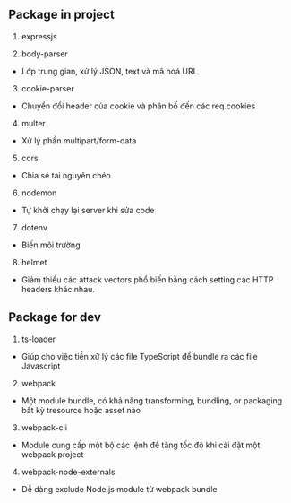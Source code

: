 ## Package in project

1. expressjs

2. body-parser

- Lớp trung gian, xử lý JSON, text và mã hoá URL

3. cookie-parser

- Chuyển đổi header của cookie và phân bố đến các req.cookies

4. multer

- Xử lý phần multipart/form-data

5. cors

- Chia sẻ tài nguyên chéo

6. nodemon

- Tự khởi chạy lại server khi sửa code

7. dotenv

- Biến môi trường

8. helmet

- Giảm thiểu các attack vectors phổ biến bằng cách setting các HTTP headers khác nhau.

## Package for dev

1. ts-loader
- Giúp cho việc tiền xử lý các file TypeScript để bundle ra các file Javascript

2. webpack
- Một module bundle, có khả năng transforming, bundling, or packaging bất kỳ tresource hoặc asset nào

3. webpack-cli
- Module cung cấp một bộ các lệnh để tăng tốc độ khi cài đặt một webpack project

4. webpack-node-externals
- Dễ dàng exclude Node.js module từ webpack bundle